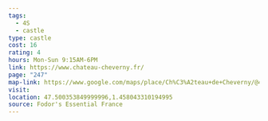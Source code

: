 ```yaml
---
tags:
  - 4S
  - castle
type: castle
cost: 16
rating: 4
hours: Mon-Sun 9:15AM-6PM
link: https://www.chateau-cheverny.fr/
page: "247"
map-link: https://www.google.com/maps/place/Ch%C3%A2teau+de+Cheverny/@47.5001967,1.455421,17z/data=!3m1!4b1!4m6!3m5!1s0x47e4adc7e2f2290d:0x365e2b1882a1787c!8m2!3d47.5001931!4d1.4579959!16zL20vMGwycHA?entry=ttu&g_ep=EgoyMDI0MDkxMS4wIKXMDSoASAFQAw%3D%3D
visit: 
location: 47.500353849999996,1.458043310194995
source: Fodor's Essential France
---
```

